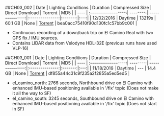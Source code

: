 ##CH03_002
| Date | Lighting Conditions | Duration | Compressed Size | Direct Download | Torrent | MD5 |
| ---- | :------------------:| --------:| ---------------:|:---------------:|:-------:|:---:|
| 12/02/2016 | Daytime | 13219s | 60.1 GB | None | [Torrent](https://github.com/udacity/self-driving-car/blob/master/datasets/CH3/CH03_002bag.tar.gz.torrent) | bea0acc75410f90d130fc1c57bb9c001 |
* Continuous recording of a down/back trip on El Camino Real with two GPS fix / IMU sources.
* Contains LIDAR data from Velodyne HDL-32E (previous runs have used VLP-16)

##CH03_001
| Date | Lighting Conditions | Duration | Compressed Size | Direct Download | Torrent | MD5 |
| ---- | :------------------:| --------:| ---------------:|:---------------:|:-------:|:---:|
| 11/18/2016 | Daytime | --- | 14.4 GB | None | [Torrent](https://github.com/udacity/self-driving-car/blob/master/datasets/CH3/CH3_001.tar.gz.torrent) | df855a44c31c9f235a2f2855a5ed5ed5 |

* el_camino_north: 2766 seconds, Northbound drive on El Camino with enhanced IMU-based positioning available in '/fix' topic (Does not make it all the way to SF)
* el_camino_south: 3245 seconds, Southbound drive on El Camino with enhanced IMU-based positioning available in '/fix' topic (Does not start in SF)

